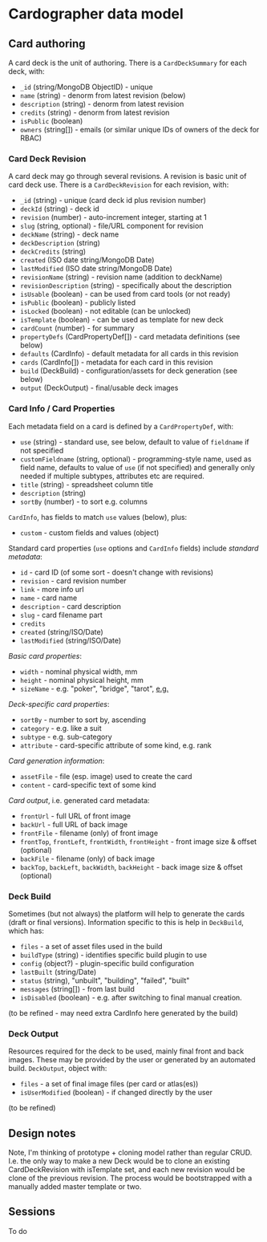 # Cardographer data model

## Card authoring

A card deck is the unit of authoring.
There is a `CardDeckSummary` for each deck, with:
- `_id` (string/MongoDB ObjectID) - unique
- `name` (string) - denorm from latest revision (below)
- `description` (string) - denorm from latest revision
- `credits` (string) - denorm from latest revision
- `isPublic` (boolean)
- `owners` (string[]) - emails (or similar unique IDs of owners of the deck for RBAC)

### Card Deck Revision

A card deck may go through several revisions.
A revision is basic unit of card deck use.
There is a `CardDeckRevision` for each revision, with:
- `_id` (string) - unique (card deck id plus revision number)
- `deckId` (string) - deck id
- `revision` (number) - auto-increment integer, starting at 1
- `slug` (string, optional) - file/URL component for revision
- `deckName` (string) - deck name
- `deckDescription` (string)
- `deckCredits` (string)
- `created` (ISO date string/MongoDB Date)
- `lastModified` (ISO date string/MongoDB Date)
- `revisionName` (string) - revision name (addition to deckName)
- `revisionDescription` (string) - specifically about the description
- `isUsable` (boolean) - can be used from card tools (or not ready)
- `isPublic` (boolean) - publicly listed
- `isLocked` (boolean) - not editable (can be unlocked)
- `isTemplate` (boolean) - can be used as template for new deck
- `cardCount` (number) - for summary
- `propertyDefs` (CardPropertyDef[]) - card metadata definitions (see below)
- `defaults` (CardInfo) - default metadata for all cards in this revision
- `cards` (CardInfo[]) - metadata for each card in this revision
- `build` (DeckBuild) - configuration/assets for deck generation (see below)
- `output` (DeckOutput) - final/usable deck images

### Card Info / Card Properties

Each metadata field on a card is defined by a `CardPropertyDef`, with:
- `use` (string) - standard use, see below, default to value of `fieldname` if not specified
- `customFieldname` (string, optional) - programming-style name, used as field name, defaults to value of `use` (if not specified) and generally only needed if multiple subtypes, attributes etc are required.
- `title` (string) - spreadsheet column title
- `description` (string)
- `sortBy` (number) - to sort e.g. columns

`CardInfo`, has fields to match `use` values (below), plus:
- `custom` - custom fields and values (object)

Standard card properties (`use` options and `CardInfo` fields) 
include *standard metadata*:
- `id` - card ID (of some sort - doesn't change with revisions)
- `revision` - card revision number
- `link` - more info url
- `name` - card name
- `description` - card description
- `slug` - card filename part
- `credits`
- `created` (string/ISO/Date)
- `lastModified` (string/ISO/Date)

*Basic card properties*:
- `width` - nominal physical width, mm
- `height` - nominal physical height, mm
- `sizeName` - e.g. "poker", "bridge", "tarot", [e.g.](https://www.makeplayingcards.com/printed-card-types.aspx)

*Deck-specific card properties*:
- `sortBy` - number to sort by, ascending
- `category` - e.g. like a suit
- `subtype` - e.g. sub-category
- `attribute` - card-specific attribute of some kind, e.g. rank

*Card generation information*:
- `assetFile` - file (esp. image) used to create the card
- `content` - card-specific text of some kind

*Card output*, i.e. generated card metadata:
- `frontUrl` - full URL of front image
- `backUrl` - full URL of back image
- `frontFile` - filename (only) of front image
- `frontTop`, `frontLeft`, `frontWidth`, `frontHeight` - front image size & offset (optional)
- `backFile` - filename (only) of back image
- `backTop`, `backLeft`, `backWidth`, `backHeight` - back image size & offset (optional)

### Deck Build

Sometimes (but not always) the platform will help to generate 
the cards (draft or final versions).
Information specific to this is help in `DeckBuild`, which has:
- `files` - a set of asset files used in the build
- `buildType` (string) - identifies specific build plugin to use
- `config` (object?) - plugin-specific build configuration
- `lastBuilt` (string/Date)
- `status` (string), "unbuilt", "building", "failed", "built"
- `messages` (string[]) - from last build
- `isDisabled` (boolean) - e.g. after switching to final manual creation.

(to be refined - may need extra CardInfo here generated by the build)

### Deck Output

Resources required for the deck to be used, mainly final front and back
images.
These may be provided by the user or generated by an automated build.
`DeckOutput`, object with:
- `files` - a set of final image files (per card or atlas(es))
- `isUserModified` (boolean) - if changed directly by the user

(to be refined)

## Design notes

Note, I'm thinking of prototype + cloning model rather than 
regular CRUD. I.e. the only way to make a new Deck would be to clone
an existing CardDeckRevision with isTemplate set, and each new
revision would be clone of the previous revision. The process would
be bootstrapped with a manually added master template or two.

## Sessions

To do

